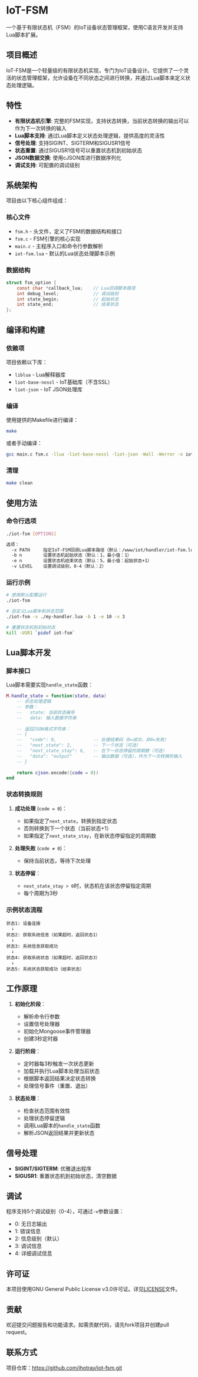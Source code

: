 # IoT-FSM

一个基于有限状态机（FSM）的IoT设备状态管理框架，使用C语言开发并支持Lua脚本扩展。

## 项目概述

IoT-FSM是一个轻量级的有限状态机实现，专门为IoT设备设计。它提供了一个灵活的状态管理框架，允许设备在不同状态之间进行转换，并通过Lua脚本来定义状态处理逻辑。

## 特性

- **有限状态机引擎**: 完整的FSM实现，支持状态转换，当前状态转换的输出可以作为下一次转换的输入
- **Lua脚本支持**: 通过Lua脚本定义状态处理逻辑，提供高度的灵活性
- **信号处理**: 支持SIGINT、SIGTERM和SIGUSR1信号
- **状态重置**: 通过SIGUSR1信号可以重置状态机到初始状态
- **JSON数据交换**: 使用cJSON库进行数据序列化
- **调试支持**: 可配置的调试级别

## 系统架构

项目由以下核心组件组成：

### 核心文件

- `fsm.h` - 头文件，定义了FSM的数据结构和接口
- `fsm.c` - FSM引擎的核心实现
- `main.c` - 主程序入口和命令行参数解析
- `iot-fsm.lua` - 默认的Lua状态处理脚本示例

### 数据结构

```c
struct fsm_option {
    const char *callback_lua;    // Lua回调脚本路径
    int debug_level;             // 调试级别
    int state_begin;             // 起始状态
    int state_end;               // 结束状态
};
```

## 编译和构建

### 依赖项

项目依赖以下库：
- `liblua` - Lua解释器库
- `liot-base-nossl` - IoT基础库（不含SSL）
- `liot-json` - IoT JSON处理库

### 编译

使用提供的Makefile进行编译：

```bash
make
```

或者手动编译：

```bash
gcc main.c fsm.c -llua -liot-base-nossl -liot-json -Wall -Werror -o iot-fsm
```

### 清理

```bash
make clean
```

## 使用方法

### 命令行选项

```bash
./iot-fsm [OPTIONS]

选项：
  -x PATH     指定IoT-FSM回调Lua脚本路径（默认：/www/iot/handler/iot-fsm.lua）
  -b n        设置状态机起始状态（默认：1，最小值：1）
  -e n        设置状态机结束状态（默认：5，最小值：起始状态+1）
  -v LEVEL    设置调试级别，0-4（默认：2）
```

### 运行示例

```bash
# 使用默认配置运行
./iot-fsm

# 自定义Lua脚本和状态范围
./iot-fsm -x ./my-handler.lua -b 1 -e 10 -v 3

# 重置状态机到初始状态
kill -USR1 `pidof iot-fsm`
```

## Lua脚本开发

### 脚本接口

Lua脚本需要实现`handle_state`函数：

```lua
M.handle_state = function(state, data)
    -- 状态处理逻辑
    -- 参数：
    --   state: 当前状态编号
    --   data: 输入数据字符串
    
    -- 返回JSON格式字符串：
    -- {
    --   "code": 0,              -- 处理结果码（0=成功，非0=失败）
    --   "next_state": 2,        -- 下一个状态（可选）
    --   "next_state_stay": 6,   -- 在下一状态停留的周期数（可选）
    --   "data": "output"        -- 输出数据（可选），作为下一次转换的输入 
    -- }
    
    return cjson.encode({code = 0})
end
```

### 状态转换规则

1. **成功处理** (`code = 0`)：
   - 如果指定了`next_state`，转换到指定状态
   - 否则转换到下一个状态（当前状态+1）
   - 如果指定了`next_state_stay`，在新状态停留指定的周期数

2. **处理失败** (`code ≠ 0`)：
   - 保持当前状态，等待下次处理

3. **状态停留**：
   - `next_state_stay > 0`时，状态机在该状态停留指定周期
   - 每个周期为3秒

### 示例状态流程

```
状态1: 设备连接
  ↓
状态2: 获取系统信息（如果超时，返回状态1）
  ↓
状态3: 系统信息获取成功
  ↓
状态4: 获取系统状态（如果超时，返回状态3）
  ↓
状态5: 系统状态获取成功（结束状态）
```

## 工作原理

1. **初始化阶段**：
   - 解析命令行参数
   - 设置信号处理器
   - 初始化Mongoose事件管理器
   - 创建3秒定时器

2. **运行阶段**：
   - 定时器每3秒触发一次状态更新
   - 加载并执行Lua脚本处理当前状态
   - 根据脚本返回结果决定状态转换
   - 处理信号事件（重置、退出）

3. **状态处理**：
   - 检查状态范围有效性
   - 处理状态停留逻辑
   - 调用Lua脚本的`handle_state`函数
   - 解析JSON返回结果并更新状态

## 信号处理

- **SIGINT/SIGTERM**: 优雅退出程序
- **SIGUSR1**: 重置状态机到初始状态，清空数据

## 调试

程序支持5个调试级别（0-4），可通过`-v`参数设置：
- 0: 无日志输出
- 1: 错误信息
- 2: 信息级别（默认）
- 3: 调试信息
- 4: 详细调试信息

## 许可证

本项目使用GNU General Public License v3.0许可证。详见[LICENSE](LICENSE)文件。

## 贡献

欢迎提交问题报告和功能请求。如需贡献代码，请先fork项目并创建pull request。

## 联系方式

项目仓库：https://github.com/ihotray/iot-fsm.git
